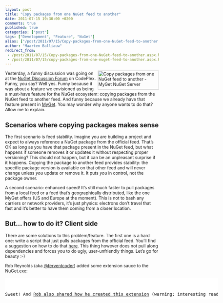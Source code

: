 ```yaml
---
layout: post
title: "Copy packages from one NuGet feed to another"
date: 2011-07-15 19:30:00 +0200
comments: true
published: true
categories: ["post"]
tags: ["Development", "Feature", "NuGet"]
alias: ["/post/2011/07/15/Copy-packages-from-one-NuGet-feed-to-another.aspx", "/post/2011/07/15/copy-packages-from-one-nuget-feed-to-another.aspx"]
author: "Maarten Balliauw"
redirect_from:
 - /post/2011/07/15/Copy-packages-from-one-NuGet-feed-to-another.aspx.html
 - /post/2011/07/15/copy-packages-from-one-nuget-feed-to-another.aspx.html
---
```


<p><a href="http://www.myget.org"><img style="background-image: none; border-right-width: 0px; margin: 0px 0px 5px 5px; padding-left: 0px; padding-right: 0px; display: inline; float: right; border-top-width: 0px; border-bottom-width: 0px; border-left-width: 0px; padding-top: 0px" title="Copy packages from one NuGet feed to another - MyGet NuGet Server" border="0" alt="Copy packages from one NuGet feed to another - MyGet NuGet Server" align="right" src="http://blog.maartenballiauw.be/images/clip_image002.jpg" width="200" height="62" /></a></p>  <p>Yesterday, a funny discussion was going on at the <a href="http://nuget.codeplex.com/discussions/265199" target="_blank">NuGet Discussion Forum</a> on CodePlex. Funny, you say? Well yes. Funny because it was about a feature we envisioned as being a must-have feature for the NuGet ecosystem: copying packages from the NuGet feed to another feed. And funny because we already have that feature present in <a href="http:/www.myget.org" target="_blank">MyGet</a>. You may wonder why anyone wants to do that? Allow me to explain.</p>  <h2>Scenarios where copying packages makes sense</h2>  <p>The first scenario is feed stability. Imagine you are building a project and expect to always reference a NuGet package from the official feed. That’s OK as long as you have that package present in the NuGet feed, but what happens if someone removes it or updates it without respecting proper versioning? This should not happen, but it can be an unpleasant surprise if it happens. Copying the package to another feed provides stability: the specific package version is available on that other feed and will never change unless <em>you</em> update or remove it. It puts <em>you</em> in control, not the package owner.</p>  <p>A second scenario: enhanced speed! It’s still much faster to pull packages from a local feed or a feed that’s geographically distributed, like the one MyGet offers (US and Europe at the moment). This is not to bash any carriers or network providers, it’s just physics: electrons don’t travel that fast and it’s better to have them coming from a closer location.</p>  <h2>But… how to do it? Client side</h2>  <p>There are some solutions to this problem/feature. The first one is a hard one: write a script that just pulls packages from the official feed. You’ll find a suggestion on how to do that <a href="http://nuget.codeplex.com/discussions/265199#post642535" target="_blank">here</a>. This thing however does not pull along dependencies and forces you to do ugly, user-unfriendly things. Let’s go for beauty :-)</p>  <p>Rob Reynolds (aka <a href="http://www.twitter.com/ferventcoder" target="_blank">@ferventcoder</a>) added some extension sauce to the NuGet.exe:</p>  <div style="padding-bottom: 0px; margin: 0px; padding-left: 0px; padding-right: 0px; display: inline; float: none; padding-top: 0px" id="scid:9D7513F9-C04C-4721-824A-2B34F0212519:c5823baa-73cf-43e5-9d9e-db89618a2f6b" class="wlWriterSmartContent">   <pre style="background-color: white; width: 698px; height: 70px; overflow: auto"><div><!--

Code highlighting produced by Actipro CodeHighlighter (freeware)
http://www.CodeHighlighter.com/

--><span style="color: #000000">NuGet</span><span style="color: #000000">.</span><span style="color: #000000">exe Install </span><span style="color: #000000">/</span><span style="color: #000000">ExcludeVersion </span><span style="color: #000000">/</span><span style="color: #000000">OutputDir %LocalAppData%</span><span style="color: #000000">\</span><span style="color: #000000">NuGet</span><span style="color: #000000">\</span><span style="color: #000000">Commands AddConsoleExtension
NuGet</span><span style="color: #000000">.</span><span style="color: #000000">exe addextension nuget</span><span style="color: #000000">.</span><span style="color: #0000ff">copy</span><span style="color: #000000">.</span><span style="color: #000000">extension

NuGet</span><span style="color: #000000">.</span><span style="color: #000000">exe </span><span style="color: #0000ff">copy</span><span style="color: #000000"> castle</span><span style="color: #000000">.</span><span style="color: #000000">windsor –destination http:</span><span style="color: #000000">//</span><span style="color: #000000">myget</span><span style="color: #000000">.</span><span style="color: #000000">org</span><span style="color: #000000">/</span><span style="color: #000000">F</span><span style="color: #000000">/</span><span style="color: #000000">somefeed
</span></div></pre>
<!-- Code inserted with Steve Dunn's Windows Live Writer Code Formatter Plugin.  http://dunnhq.com --></div>

<p>Sweet! And <a href="http://devlicio.us/blogs/rob_reynolds/archive/2011/07/15/extend-nuget-command-line.aspx" target="_blank">Rob also shared how he created this extension</a> (warning: interesting read!)</p>

<h2>But… how to do it? Server side</h2>

<p>The easiest solution is to just use MyGet! We have a nifty feature in there named “Mirror packages”. It copies the selected package to your private feed, distributes it across our CDN nodes for a fast download <em>and</em> it pulls along all dependencies.</p>

<p><a href="http://blog.maartenballiauw.be/images/image_137.png"><img style="background-image: none; border-right-width: 0px; margin: 5px auto; padding-left: 0px; padding-right: 0px; display: block; float: none; border-top-width: 0px; border-bottom-width: 0px; border-left-width: 0px; padding-top: 0px" title="Mirror a NuGet package - Copy a NuGet package" border="0" alt="Mirror a NuGet package - Copy a NuGet package" src="http://blog.maartenballiauw.be/images/image_thumb_105.png" width="644" height="376" /></a></p>

<p>Enjoy making NuGet a component of your enterprise workflow! And MyGet of course as well!</p>
{% include imported_disclaimer.html %}
